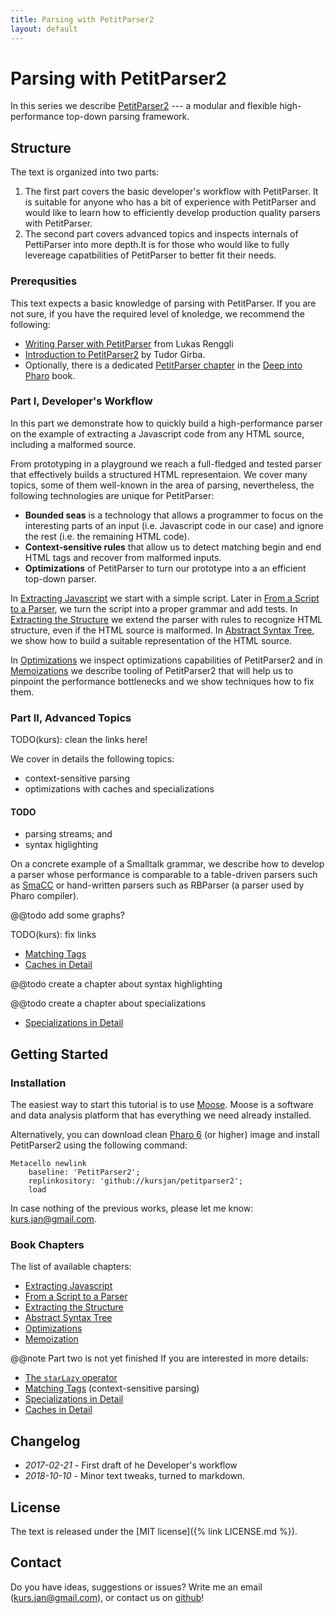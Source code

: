 ```yaml
---
title: Parsing with PetitParser2 
layout: default
---
```

# Parsing with PetitParser2

In this series we describe [PetitParser2](https://github.com/kursjan/petitparser2) --- a modular and flexible high-performance top-down parsing framework.

## Structure

The text is organized into two parts: 
1. The first part covers the basic developer's workflow with PetitParser.  It is suitable for anyone who has a bit of experience with PetitParser and would like to learn how to efficiently develop production quality parsers with PetitParser.
1. The second part covers advanced topics and inspects internals of PettiParser into more depth.It is for those who would like to fully levereage capatbilities of PetitParser to better fit their needs.

### Prerequsities
This text expects a basic knowledge of parsing with PetitParser.
If you are not sure, if you have the required level of knoledge, we recommend the following:
- [Writing Parser with PetitParser](https://www.lukas-renggli.ch/blog/petitparser-1) from Lukas Renggli
- [Introduction to PetitParser2](http://www.humane-assessment.com/blog/introducing-petitparser2/) by Tudor Girba.
- Optionally, there is a dedicated [PetitParser chapter](http://scg.unibe.ch/archive/papers/Kurs13a-PetitParser.pdf) in the [Deep into Pharo](http://www.deepintopharo.com/) book.


### Part I, Developer's Workflow
In this part we demonstrate how to quickly build a high-performance parser on the example of extracting a Javascript code from any HTML source, including a malformed source.

From prototyping in a playground we reach a full-fledged and tested parser that effectively builds a structured HTML representaion. 
We cover many topics, some of them well-known in the area of parsing, nevertheless, the following technologies are unique for PetitParser:
- **Bounded seas** is a technology that allows a programmer to focus on the interesting parts of an input (i.e. Javascript code in our case) and ignore the rest (i.e. the remaining HTML code).
- **Context-sensitive rules** that allow us to detect matching begin and end HTML tags and recover from malformed inputs.
- **Optimizations** of PetitParser to turn our prototype into a an efficient top-down parser. 

In [Extracting Javascript](Chapters/chapter1.pillar) we start with a simple script.
Later in [From a Script to a Parser](Chapters/chapter2.pillar), we turn the script into a proper grammar and add tests.
In [Extracting the Structure](Chapters/chapter3.pillar) we extend the parser with rules to recognize HTML structure, even if the HTML source is malformed. In [Abstract Syntax Tree](Chapters/AST.pillar), we show how to build a suitable representation of the HTML source.

In [Optimizations](Chapters/optimizations.pillar) we inspect optimizations capabilities of PetitParser2
and in [Memoizations](Chapters/memoization.pillar) we describe tooling of PetitParser2 that will help us to pinpoint the performance bottlenecks and we show techniques how to fix them.


### Part II, Advanced Topics
TODO(kurs): clean the links here!

We cover in details the following topics:
- context-sensitive parsing
- optimizations with caches and specializations


#### TODO
- parsing streams; and
- syntax higlighting


On a concrete example of a Smalltalk grammar, we describe how to develop a parser whose performance is comparable to a table-driven parsers such as [SmaCC](https://github.com/ThierryGoubier/SmaCC) or hand-written parsers such as RBParser (a parser used by Pharo compiler).

@@todo add some graphs?

TODO(kurs): fix links
- [Matching Tags](../matchingTags.pillar)
- [Caches in Detail](../caches.pillar)

@@todo create a chapter about syntax highlighting

@@todo create a chapter about specializations 
- [Specializations in Detail](../smalltalkOptimization.pillar)

## Getting Started

### Installation
The easiest way to start this tutorial is to use [Moose](http://moosetechnology.org). 
Moose is a software and data analysis platform that has everything we need already installed.

Alternatively, you can download clean [Pharo 6](http://pharo.org) (or higher) image and install PetitParser2 using the following command:

```
Metacello newlink
	baseline: 'PetitParser2';
	replinkository: 'github://kursjan/petitparser2';
   	load
```

In case nothing of the previous works, please let me know: <kurs.jan@gmail.com>. 


### Book Chapters
The list of available chapters:
- [Extracting Javascript](Chapters/chapter1.pillar)
- [From a Script to a Parser](Chapters/chapter2.pillar)
- [Extracting the Structure](Chapters/chapter3.pillar)
- [Abstract Syntax Tree](Chapters/AST.pillar)
- [Optimizations](Chapters/optimization.pillar)
- [Memoization](Chapters/memoization.pillar)

@@note Part two is not yet finished
If you are interested in more details:
- [The ```starLazy``` operator](Chapters/starLazy.pillar)
- [Matching Tags](Chapters/matchingTags.pillar) (context-sensitive parsing)
- [Specializations in Detail](specializations.pillar)
- [Caches in Detail](caches.pillar)

## Changelog

- *2017-02-21* - First draft of he Developer's workflow 
- *2018-10-10* - Minor text tweaks, turned to markdown.

## License
The text is released under the [MIT license]({% link LICENSE.md %}).

## Contact
Do you have ideas, suggestions or issues? Write me an email (<kurs.jan@gmail.com>), or contact us on [github](github.com/kursjan/petitparser2/issues)!
